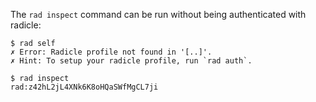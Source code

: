 The `rad inspect` command can be run without being authenticated with radicle:

``` (fail)
$ rad self
✗ Error: Radicle profile not found in '[..]'.
✗ Hint: To setup your radicle profile, run `rad auth`.
```

```
$ rad inspect
rad:z42hL2jL4XNk6K8oHQaSWfMgCL7ji
```
